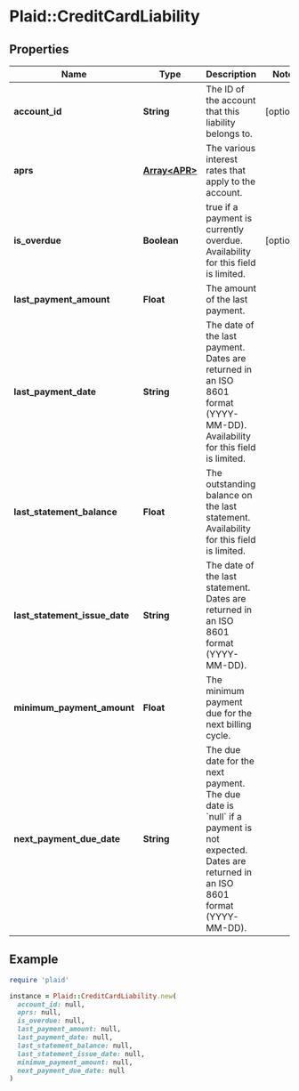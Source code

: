 # Plaid::CreditCardLiability

## Properties

| Name | Type | Description | Notes |
| ---- | ---- | ----------- | ----- |
| **account_id** | **String** | The ID of the account that this liability belongs to. | [optional] |
| **aprs** | [**Array&lt;APR&gt;**](APR.md) | The various interest rates that apply to the account. |  |
| **is_overdue** | **Boolean** | true if a payment is currently overdue. Availability for this field is limited. | [optional] |
| **last_payment_amount** | **Float** | The amount of the last payment. |  |
| **last_payment_date** | **String** | The date of the last payment. Dates are returned in an ISO 8601 format (YYYY-MM-DD). Availability for this field is limited. |  |
| **last_statement_balance** | **Float** | The outstanding balance on the last statement. Availability for this field is limited. |  |
| **last_statement_issue_date** | **String** | The date of the last statement. Dates are returned in an ISO 8601 format (YYYY-MM-DD). |  |
| **minimum_payment_amount** | **Float** | The minimum payment due for the next billing cycle. |  |
| **next_payment_due_date** | **String** | The due date for the next payment. The due date is &#x60;null&#x60; if a payment is not expected. Dates are returned in an ISO 8601 format (YYYY-MM-DD). |  |

## Example

```ruby
require 'plaid'

instance = Plaid::CreditCardLiability.new(
  account_id: null,
  aprs: null,
  is_overdue: null,
  last_payment_amount: null,
  last_payment_date: null,
  last_statement_balance: null,
  last_statement_issue_date: null,
  minimum_payment_amount: null,
  next_payment_due_date: null
)
```

